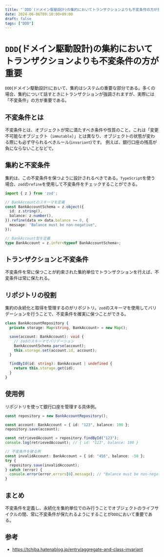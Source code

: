 ```yaml
---
title: "`DDD`(ドメイン駆動設計)の集約においてトランザクションよりも不変条件の方が重要"
date: 2024-06-06T09:10:00+09:00
draft: false
tags: ["DDD"] 
--- 
```

# `DDD`(ドメイン駆動設計)の集約においてトランザクションよりも不変条件の方が重要

`DDD`(ドメイン駆動設計)において、集約はシステムの重要な部分である。多くの場合、集約について話すときにトランザクションが強調されますが、実際には「不変条件」の方が重要である。

## 不変条件とは
不変条件とは、オブジェクトが常に満たすべき条件や性質のこと。これは「変更不可能なオブジェクト（`immutable`）」とは異なり、オブジェクトの状態が変わる際にも必ず守られるべきルール(`invariant`)です。
例えば、銀行口座の残高が負にならないことなどで。

## 集約と不変条件
集約は、この不変条件を保つように設計されるべきである。`TypeScript`を使う場合、`zod`の`refine`を使用して不変条件をチェックすることができる。

```.ts
import { z } from 'zod';

// BankAccountのスキーマを定義
const BankAccountSchema = z.object({
  id: z.string(),
  balance: z.number(),
}).refine(data => data.balance >= 0, {
  message: "Balance must be non-negative",
});

// BankAccount型を定義
type BankAccount = z.infer<typeof BankAccountSchema>;

```
## トランザクションと不変条件

不変条件を常に保つことが約束された集約単位でトランザクションを行えば、不変条件は常に保たれる。

## リポジトリの役割
集約の永続化と取得を管理するのがリポジトリ。`zod`のスキーマを使用してバリデーションを行うことで、不変条件を確実に保つことができる。


```.ts
class BankAccountRepository {
  private storage: Map<string, BankAccount> = new Map();

  save(account: BankAccount): void {
    // zodのスキーマでバリデーション
    BankAccountSchema.parse(account);
    this.storage.set(account.id, account);
  }

  findById(id: string): BankAccount | undefined {
    return this.storage.get(id);
  }
}
```
## 使用例

リポジトリを使って銀行口座を管理する具体例。
```.ts
const repository = new BankAccountRepository();

const account: BankAccount = { id: "123", balance: 100 };
repository.save(account);

const retrievedAccount = repository.findById("123");
console.log(retrievedAccount); // { id: "123", balance: 100 }

// 不変条件を破る例
const invalidAccount: BankAccount = { id: "456", balance: -50 };
try {
  repository.save(invalidAccount);
} catch (error) {
  console.error(error.errors[0].message); // "Balance must be non-negative"
}
```

## まとめ
不変条件を定義し、永続化を集約単位でのみ行うことでオブジェクトのライフサイクルの間、常に不変条件が保たれるようにすることが`DDD`において重要である。


## 参考
- https://tchiba.hatenablog.jp/entry/aggregate-and-class-invariant
